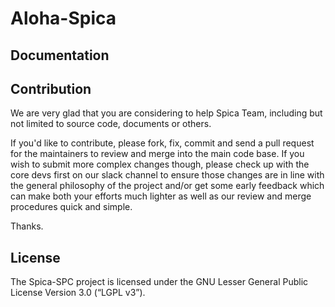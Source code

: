 # Aloha-Spica

## Documentation

## Contribution

We are very glad that you are considering to help Spica Team, including but not limited to source code, documents or others.

If you'd like to contribute, please fork, fix, commit and send a pull request for the maintainers to review and merge into the main code base. If you wish to submit more complex changes though, please check up with the core devs first on our slack channel to ensure those changes are in line with the general philosophy of the project and/or get some early feedback which can make both your efforts much lighter as well as our review and merge procedures quick and simple.

Thanks.

## License

The Spica-SPC project is licensed under the GNU Lesser General Public License Version 3.0 (“LGPL v3”).
